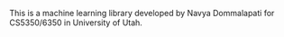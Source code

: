 This is a machine learning library developed by Navya Dommalapati for CS5350/6350 in University of Utah.
